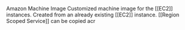 Amazon Machine Image
Customized machine image for the [[EC2]] instances.
Created from an already existing [[EC2]] instance.
[[Region Scoped Service]]
can be copied acr
